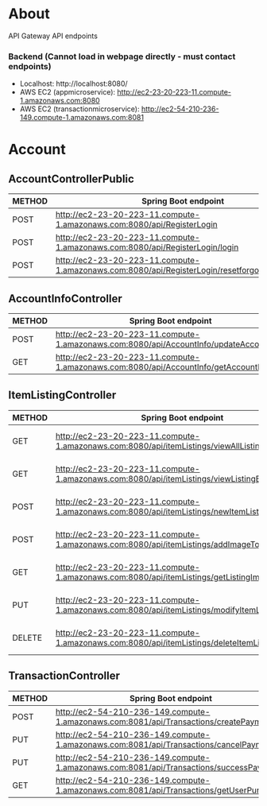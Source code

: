 # About
API Gateway API endpoints


### Backend (Cannot load in webpage directly - must contact endpoints)
- Localhost: http://localhost:8080/
- AWS EC2 (appmicroservice): http://ec2-23-20-223-11.compute-1.amazonaws.com:8080
- AWS EC2 (transactionmicroservice): http://ec2-54-210-236-149.compute-1.amazonaws.com:8081


# Account
## AccountControllerPublic
| METHOD | Spring Boot endpoint                                                                          | API Gateway Endpoint                                                                              |
|--------|-----------------------------------------------------------------------------------------------|---------------------------------------------------------------------------------------------------|
| POST   | http://ec2-23-20-223-11.compute-1.amazonaws.com:8080/api/RegisterLogin                        | https://0xq8werjoh.execute-api.us-east-1.amazonaws.com/live/RegisterLogin                         |
| POST   | http://ec2-23-20-223-11.compute-1.amazonaws.com:8080/api/RegisterLogin/login                  | https://0xq8werjoh.execute-api.us-east-1.amazonaws.com/live/RegisterLogin/login                   |
| POST   | http://ec2-23-20-223-11.compute-1.amazonaws.com:8080/api/RegisterLogin/resetforgottenpassword | https://0xq8werjoh.execute-api.us-east-1.amazonaws.com/live/RegisterLogin/resetforgottenpassword  |


## AccountInfoController
| METHOD | Spring Boot endpoint                                                                   | API Gateway Endpoint                                                                                  |
|--------|----------------------------------------------------------------------------------------|-------------------------------------------------------------------------------------------------------|
| POST   | http://ec2-23-20-223-11.compute-1.amazonaws.com:8080/api/AccountInfo/updateAccountInfo | https://bjge6rs3se.execute-api.us-east-1.amazonaws.com/AccountInfo/api/AccountInfo/getAccountInfo     |
| GET    | http://ec2-23-20-223-11.compute-1.amazonaws.com:8080/api/AccountInfo/getAccountInfo    | https://bjge6rs3se.execute-api.us-east-1.amazonaws.com/AccountInfo/api/AccountInfo/updateaccountinfo  |


## ItemListingController
| METHOD    | Spring Boot endpoint                                                                            | API Gateway Endpoint                                                                              |
|-----------|-------------------------------------------------------------------------------------------------|---------------------------------------------------------------------------------------------------|
| GET       | http://ec2-23-20-223-11.compute-1.amazonaws.com:8080/api/itemListings/viewAllListings           | https://ji1fy3w7p2.execute-api.us-east-1.amazonaws.com/item-listing/api/viewAllListings           |
| GET       | http://ec2-23-20-223-11.compute-1.amazonaws.com:8080/api/itemListings/viewListingByID           | https://ji1fy3w7p2.execute-api.us-east-1.amazonaws.com/item-listing/api/viewListingByID           |
| POST      | http://ec2-23-20-223-11.compute-1.amazonaws.com:8080/api/itemListings/newItemListing/{id}       | https://ji1fy3w7p2.execute-api.us-east-1.amazonaws.com/item-listing/newitemlisting/{id}           |
| POST      | http://ec2-23-20-223-11.compute-1.amazonaws.com:8080/api/itemListings/addImageToListing/{id}    | https://ji1fy3w7p2.execute-api.us-east-1.amazonaws.com/item-listing/api/addImageToListing/{id}    |
| GET       | http://ec2-23-20-223-11.compute-1.amazonaws.com:8080/api/itemListings/getListingImageLinks/{id} | https://ji1fy3w7p2.execute-api.us-east-1.amazonaws.com/item-listing/api/getListingImageLinks/{id} |
| PUT       | http://ec2-23-20-223-11.compute-1.amazonaws.com:8080/api/itemListings/modifyItemListing/{id}    | https://ji1fy3w7p2.execute-api.us-east-1.amazonaws.com/item-listing/api/modifyItemListing/{id}    |
| DELETE    | http://ec2-23-20-223-11.compute-1.amazonaws.com:8080/api/itemListings/deleteItemListing/{id}    | https://ji1fy3w7p2.execute-api.us-east-1.amazonaws.com/item-listing/api/deleteItemListing/{id}    |


## TransactionController
| METHOD | Spring Boot endpoint                                                                  | API Gateway Endpoint                                                                                  |
|--------|---------------------------------------------------------------------------------------|-------------------------------------------------------------------------------------------------------|
| POST   | http://ec2-54-210-236-149.compute-1.amazonaws.com:8081/api/Transactions/createPayment    | https://i5lunowrqh.execute-api.us-east-1.amazonaws.com/transactions/api/Transactions/createPayment    |
| PUT    | http://ec2-54-210-236-149.compute-1.amazonaws.com:8081/api/Transactions/cancelPayment    | https://i5lunowrqh.execute-api.us-east-1.amazonaws.com/transactions/api/Transactions/cancelPayment    |
| PUT    | http://ec2-54-210-236-149.compute-1.amazonaws.com:8081/api/Transactions/successPayment   | https://i5lunowrqh.execute-api.us-east-1.amazonaws.com/transactions/api/Transactions/successPayment   |
| GET    | http://ec2-54-210-236-149.compute-1.amazonaws.com:8081/api/Transactions/getUserPurchases | https://i5lunowrqh.execute-api.us-east-1.amazonaws.com/transactions/api/Transactions/getUserPurchases |

